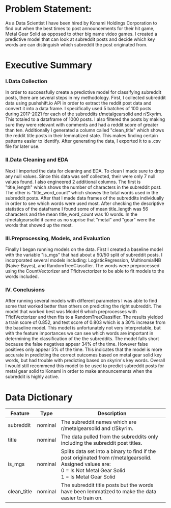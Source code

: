 # Problem Statement:
As a Data Scientist I have been hired by Konami Holdings Corporation to find out when the best times to post announcements for their hit game, Metal Gear Solid as opposed to other big name video games. I created a predictive model that can look at subreddit posts and decide which key words are can distinguish which subreddit the post originated from. 


# Executive Summary
### I.Data Collection
   In order to successfully create a predictive model for classifying subreddit posts, there are several steps in my methodology. First, I collected subreddit data using pushshift.io API in order to extract the reddit post data and convert it into a data frame. I specifically used 5 batches of 100 posts during 2017-2021 for each of the subreddits r/metalgearsolid and r/Skyrim. This totaled to a dataframe of 1000 posts. I also filtered the posts by making sure they were relevant with comments and had a reddit score of greater than ten. Additionally I generated a column called "clean_title" which shows the reddit title posts in their lemmatized state. This makes finding certain patterns easier to identify. After generating the data, I exported it to a .csv file for later use.
### II.Data Cleaning and EDA
   Next I imported the data for cleaning and EDA. To clean I made sure to drop any null values. Since this data was self collected, their were only 7 null values found. I also engineered 2 additional columns. The first is "title_length" which shows the number of characters in the subreddit post. The other is "title_word_count" which showes the total words used in the subreddit posts. After that I made data frames of the subreddits individually in order to see which words were used most. After checking the descriptive statistics of the dataframe I found some of mean title_length was 56 characters and the mean title_word_count was 10 words. In the r/metalgearsolid it came as no suprise that "metal" and "gear" were the words that showed up the most.
### III.Preprocessing, Models, and Evaluation
   Finally I began running models on the data. First I created a baseline model with the variable "is_mgs" that had about a 50/50 split of subreddit posts. I incorporated several models including: LogisticRegression, MultinomialNB (Naive-Bayes), and RandomTreeClassifier. The words were preprocessed using the CountVectorizer and Tfidtvectorizer to be able to fit models to the words included. 
### IV. Conclusions
   After running several models with different parameters I was able to find some that worked better than others on predicting the right subreddit. The model that worked best was Model 6 which preprocesses with TfidfVectorizer and then fits to a RandomTreeClassifier. The results yielded a train score of 0.852, and test score of 0.803 which is a 30% increase from the baseline model. This model is unfortunately not very interpretable, but with the feature importances we can see which words are important in determining the classification of the the subreddits. The model falls short because the false negatives appear 34% of the time. However false positives only appear 5% of the time. This indicates that the model is more accurate in predicting the correct outcomes based on metal gear solid key words, but had trouble with predicting based on skyrim's key words.
Overall I would still recommend this model to be used to predict subreddit posts for metal gear solid to Konami in order to make announcements when the subreddit is highly active.














# Data Dictionary

| Feature     	| Type    	| Description                                                                                                                                                        	|
|-------------	|---------	|--------------------------------------------------------------------------------------------------------------------------------------------------------------------	|
| subreddit   	| nominal 	| The subreddit names which are r/metalgearsolid and r/Skyrim.                                                                                                       	|
| title       	| nominal 	| The data pulled from the subreddits only including the subreddit post titles.                                                                                      	|
| is_mgs      	| nominal 	| Splits data set into a binary to find if the post originated from r/metalgearsolid. Assigned values are:<br>0 = Is Not Metal Gear Solid<br>1 = Is Metal Gear Solid 	|
| clean_title 	| nominal 	| The subreddit title posts but the words have been lemmatized to make the data easier to train on.                                                                  	|
